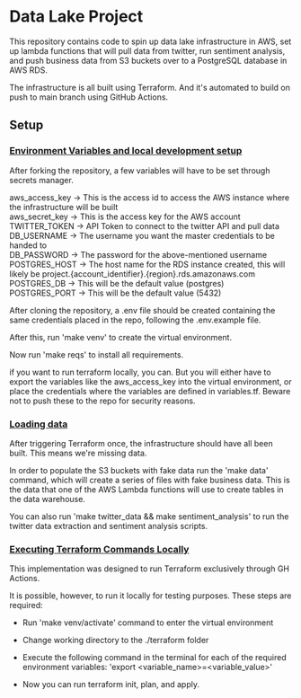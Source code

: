 # Data Lake Project

This repository contains code to spin up data lake infrastructure in AWS, set up lambda functions that will pull data from twitter, run sentiment analysis, and push business data from S3 buckets over to a PostgreSQL database in AWS RDS. <br />

The infrastructure is all built using Terraform. And it's automated to build on push to main branch using GitHub Actions. <br />

## Setup

### <ins>Environment Variables and local development setup</ins>

After forking the repository, a few variables will have to be set through secrets manager.

aws_access_key -> This is the access id to access the AWS instance where the infrastructure will be built <br />
aws_secret_key -> This is the access key for the AWS account <br />
TWITTER_TOKEN -> API Token to connect to the twitter API and pull data <br />
DB_USERNAME -> The username you want the master credentials to be handed to <br />
DB_PASSWORD -> The password for the above-mentioned username <br />
POSTGRES_HOST -> The host name for the RDS instance created, this will likely be project.{account_identifier}.{region}.rds.amazonaws.com <br />
POSTGRES_DB -> This will be the default value (postgres) <br />
POSTGRES_PORT -> This will be the default value (5432) <br />

After cloning the repository, a .env file should be created containing the same credentials placed in the repo, following the .env.example file.

After this, run 'make venv' to create the virtual environment.

Now run 'make reqs' to install all requirements.

if you want to run terraform locally, you can. But you will either have to export the variables like the aws_access_key into the virtual environment, or place the credentials where the variables are defined in variables.tf. Beware not to push these to the repo for security reasons.

### <ins>Loading data</ins>

After triggering Terraform once, the infrastructure should have all been built. This means we're missing data.

In order to populate the S3 buckets with fake data run the 'make data' command, which will create a series of files with fake business data. This is the data that one of the AWS Lambda functions will use to create tables in the data warehouse.

You can also run 'make twitter_data && make sentiment_analysis' to run the twitter data extraction and sentiment analysis scripts.

### <ins>Executing Terraform Commands Locally </ins>

This implementation was designed to run Terraform exclusively through GH Actions.

It is possible, however, to run it locally for testing purposes. These steps are required: <br />

- Run 'make venv/activate' command to enter the virtual environment <br />

- Change working directory to the ./terraform folder <br />

- Execute the following command in the terminal for each of the required environment variables: 'export <variable_name>=<variable_value>' <br />

- Now you can run terraform init, plan, and apply.
